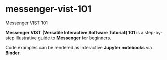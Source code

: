 # messenger-vist-101
Messenger VIST 101

**Messenger VIST (Versatile Interactive Software Tutorial) 101** is a step-by-step illustrative guide to **Messenger** for beginners.

Code examples can be rendered as interactive **Jupyter notebooks** via **Binder**.
